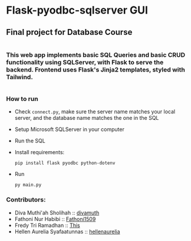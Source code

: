 # Flask-pyodbc-sqlserver GUI 
## Final project for Database Course 
# 

### This web app implements basic SQL Queries and basic CRUD functionality using SQLServer, with Flask to serve the backend. Frontend uses Flask's Jinja2 templates, styled with Tailwind.
# 

### How to run
- Check `connect.py`, make sure the server name matches your local server, and the database name matches the one in the SQL
- Setup Microsoft SQLServer in your computer
- Run the SQL
- Install requirements:

      pip install flask pyodbc python-dotenv
- Run

      py main.py

### Contributors:
- Diva Muthi'ah Sholihah          :: [divamuth](https://github.com/divamuth)
- Fathoni Nur Habibi              :: [Fathoni1509](https://github.com/Fathoni1509)
- Fredy Tri Ramadhan              :: [This](https://github.com/FredyRamadhan)
- Hellen Aurelia Syafaatunnas     :: [hellenaurelia](https://github.com/hellenaurelia)
